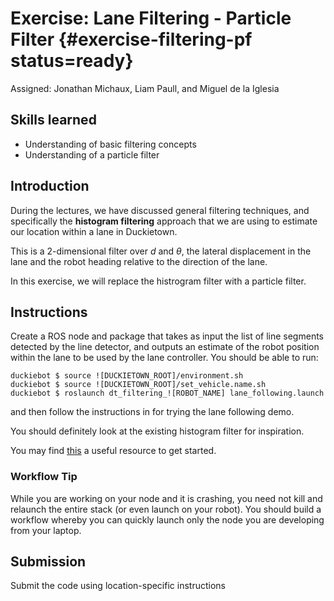 # Exercise: Lane Filtering - Particle Filter {#exercise-filtering-pf status=ready}

Assigned: Jonathan Michaux, Liam Paull, and Miguel de la Iglesia

## Skills learned

* Understanding of basic filtering concepts
* Understanding of a particle filter

## Introduction

During the lectures, we have discussed general filtering techniques, and specifically the **histogram filtering** approach that we are using to estimate our location within a lane in Duckietown. 

This is a 2-dimensional filter over $d$ and $\theta$, the lateral displacement in the lane and the robot heading relative to the direction of the lane. 

In this exercise, we will replace the histrogram filter with a particle filter. 

## Instructions

Create a ROS node and package that takes as input the list of line segments detected by the line detector, and outputs an estimate of the robot position within the lane to be used by the lane controller. You should be able to run:

    duckiebot $ source ![DUCKIETOWN_ROOT]/environment.sh
    duckiebot $ source ![DUCKIETOWN_ROOT]/set_vehicle.name.sh
    duckiebot $ roslaunch dt_filtering_![ROBOT_NAME] lane_following.launch
    
and then follow the instructions in [](+class_fall_2017#checkoff_navigation) for trying the lane following demo. 


You should definitely look at the existing histogram filter for inspiration.

You may find [this](https://github.com/rlabbe/Kalman-and-Bayesian-Filters-in-Python/blob/master/12-Particle-Filters.ipynb) a useful resource to get started.

### Workflow Tip

While you are working on your node and it is crashing, you need not kill and relaunch the entire stack (or even launch on your robot). You should build a workflow whereby you can quickly launch only the node you are developing from your laptop. 


## Submission 

Submit the code using location-specific instructions
